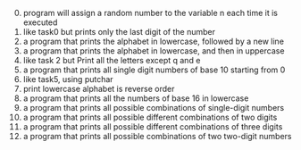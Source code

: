 0. program will assign a random number to the variable n each time it is executed
1. like task0 but prints only the last digit of the number
2. a program that prints the alphabet in lowercase, followed by a new line
3. a program that prints the alphabet in lowercase, and then in uppercase
4. like task 2 but Print all the letters except q and e
5. a program that prints all single digit numbers of base 10 starting from 0
6. like task5, using putchar
7. print lowercase alphabet is reverse order
8. a program that prints all the numbers of base 16 in lowercase
9.  a program that prints all possible combinations of single-digit numbers
100. a program that prints all possible different combinations of two digits
101. a program that prints all possible different combinations of three digits 
102. a program that prints all possible combinations of two two-digit numbers
